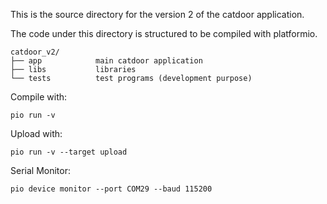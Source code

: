 This is the source directory for the version 2 of the catdoor application.

The code under this directory is structured to be compiled with platformio.

```
catdoor_v2/
├── app            main catdoor application
├── libs           libraries
└── tests          test programs (development purpose)
```                  

Compile with:

    pio run -v

Upload with:

    pio run -v --target upload

Serial Monitor:

    pio device monitor --port COM29 --baud 115200
